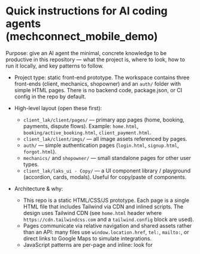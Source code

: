<!-- .github/copilot-instructions.md -->
# Quick instructions for AI coding agents (mechconnect_mobile_demo)

Purpose: give an AI agent the minimal, concrete knowledge to be productive in this repository — what the project is, where to look, how to run it locally, and key patterns to follow.

- Project type: static front-end prototype. The workspace contains three front-ends (client, mechanics, shopowner) and an `auth/` folder with simple HTML pages. There is no backend code, package.json, or CI config in the repo by default.

- High-level layout (open these first):
  - `client_lak/client/pages/` — primary app pages (home, booking, payments, dispute flows). Example: `home.html`, `booking/active_booking.html`, `client_payment.html`.
  - `client_lak/client/imgs/` — all image assets referenced by pages.
  - `auth/` — simple authentication pages (`login.html`, `signup.html`, `forgot.html`).
  - `mechanics/` and `shopowner/` — small standalone pages for other user types.
  - `client_lak/laks_ui - Copy/` — a UI component library / playground (accordion, cards, modals). Useful for copy/paste of components.

- Architecture & why:
  - This repo is a static HTML/CSS/JS prototype. Each page is a single HTML file that includes Tailwind via CDN and inlined scripts. The design uses Tailwind CDN (see `home.html` header where `https://cdn.tailwindcss.com` and a `tailwind.config` block are used).
  - Pages communicate via relative navigation and shared assets rather than an API: many files use `window.location.href`, `tel:`, `mailto:`, or direct links to Google Maps to simulate integrations.
  - JavaScript patterns are per-page and inline: look for <script> blocks at the bottom of each page (e.g., `booking/active_booking.html`, `booking/complete_booking.html`, `dispute_detail.html`). Event handlers are often attached via `onclick` attributes and `DOMContentLoaded` listeners.

- Important conventions & gotchas (discoverable patterns):
  - Relative paths matter: pages use deep relative links like `../../../imgs/...`. Serve the repo from the workspace root to preserve those paths when opening in a browser.
  - There is an odd directory name with a space: `client_lak/client/pages/request _form/` — avoid renaming it without updating links.
  - UI behavior is frequently implemented inline (e.g., `showMessage()` toast, `openImageModal()`), so changes often live inside individual HTML files rather than a shared JS file.
  - Styling is via Tailwind CDN and custom inline CSS in head sections — editing the Tailwind config in `home.html` is a quick way to change theme tokens used across pages (primary orange colors are defined there).

- How to run locally (static server recommended)
  - Open pages directly from the filesystem can break relative links; run a simple static server from the repo root. Examples:

```bash
# Python 3 built-in static server (works on macOS zsh)
python3 -m http.server 8000

# Or, if you have Node available and prefer a lightweight server:
npm install -g serve
serve -s . -l 8000
```

  - After starting the server, visit e.g. `http://localhost:8000/client_lak/client/pages/home.html` to view the client frontend.

- Debugging notes for agents
  - Use browser DevTools to inspect DOM and console — most logic is front-end only. Look for errors that stem from incorrect relative paths (404s) or undefined functions (because code lives in another page).
  - Grep for common helper names across pages when a function is missing. Examples:
    - `showMessage` appears in multiple booking pages (e.g., `booking/cancelled_booking.html`).
    - `openImageModal` is used in `dispute_detail.html` and several booking pages.

- Integration points & external dependencies
  - Tailwind via CDN: `https://cdn.tailwindcss.com` (in the head of many pages).
  - Fonts & icons: Google Fonts / Material Icons (see `home.html`).
  - External links used as stubs: Google Maps URLs, `tel:` links, `mailto:` links and static phone numbers. These are UI placeholders — no backend communication is present.

- Typical change patterns an agent will need to follow
  - Small UI tweaks: edit individual HTML files inside `client_lak/client/pages/` and preserve the inline <script> blocks unless you also update all pages that depend on them.
  - Asset updates: add new images to `client_lak/client/imgs/` and reference them using the same relative paths. Prefer to check multiple pages for path correctness.
  - Cross-page helpers: if you centralize helpers, ensure relative script paths are correct and update every page that expects inline definitions.

- Where to look first for feature work or bug fixes
  - `client_lak/client/pages/home.html` — shows Tailwind config and primary layout patterns.
  - `client_lak/client/pages/booking/` — booking flows (active, reschedule, cancelled, complete, refunded). Good to understand event handlers and UI state patterns.
  - `client_lak/client/pages/client_payment.html` and `client_payment_proof.html` — payment UI and file upload preview patterns.

- Tests / CI
  - No tests or CI detected. Assume manual QA in the browser. If you add build tooling or tests, include a README section and update these instructions.

If anything here is unclear or you want this file expanded with examples (e.g., a short list of grep/search targets, or a suggested simple `index.html` router), tell me which area to expand and I will update the file.

